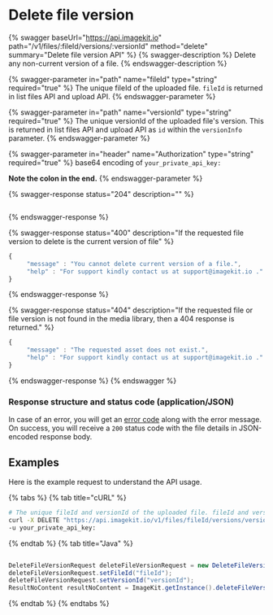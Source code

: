 # Delete file version

{% swagger baseUrl="https://api.imagekit.io" path="/v1/files/:fileId/versions/:versionId" method="delete" summary="Delete file version API" %}
{% swagger-description %}
Delete any non-current version of a file.
{% endswagger-description %}

{% swagger-parameter in="path" name="fileId" type="string" required="true" %}
The unique fileId of the uploaded file. `fileId` is returned in list files API and upload API.
{% endswagger-parameter %}

{% swagger-parameter in="path" name="versionId" type="string" required="true" %}
The unique versionId of the uploaded file's version. This is returned in list files API and upload API as `id` within the `versionInfo` parameter.
{% endswagger-parameter %}

{% swagger-parameter in="header" name="Authorization" type="string" required="true" %}
base64 encoding of `your_private_api_key:`

**Note the colon in the end.**
{% endswagger-parameter %}

{% swagger-response status="204" description="" %}
```
```
{% endswagger-response %}

{% swagger-response status="400" description="If the requested file version to delete is the current version of file" %}
```javascript
{
     "message" : "You cannot delete current version of a file.",
     "help" : "For support kindly contact us at support@imagekit.io ."
}
```
{% endswagger-response %}

{% swagger-response status="404" description="If the requested file or file version is not found in the media library, then a 404 response is returned." %}
```javascript
{
     "message" : "The requested asset does not exist.",
     "help" : "For support kindly contact us at support@imagekit.io ."
}
```
{% endswagger-response %}
{% endswagger %}

### Response structure and status code (application/JSON)

In case of an error, you will get an [error code](../api-introduction/#error-codes) along with the error message. On success, you will receive a `200` status code with the file details in JSON-encoded response body.

## Examples

Here is the example request to understand the API usage.

{% tabs %}
{% tab title="cURL" %}
```bash
# The unique fileId and versionId of the uploaded file. fileId and versionId (versionInfo.id) is returned in response of list files API and upload API.
curl -X DELETE "https://api.imagekit.io/v1/files/fileId/versions/versionId" \
-u your_private_api_key:
```
{% endtab %}
{% tab title="Java" %}
```java

DeleteFileVersionRequest deleteFileVersionRequest = new DeleteFileVersionRequest();
deleteFileVersionRequest.setFileId("fileId");
deleteFileVersionRequest.setVersionId("versionId");
ResultNoContent resultNoContent = ImageKit.getInstance().deleteFileVersion(deleteFileVersionRequest);

```
{% endtab %}
{% endtabs %}
